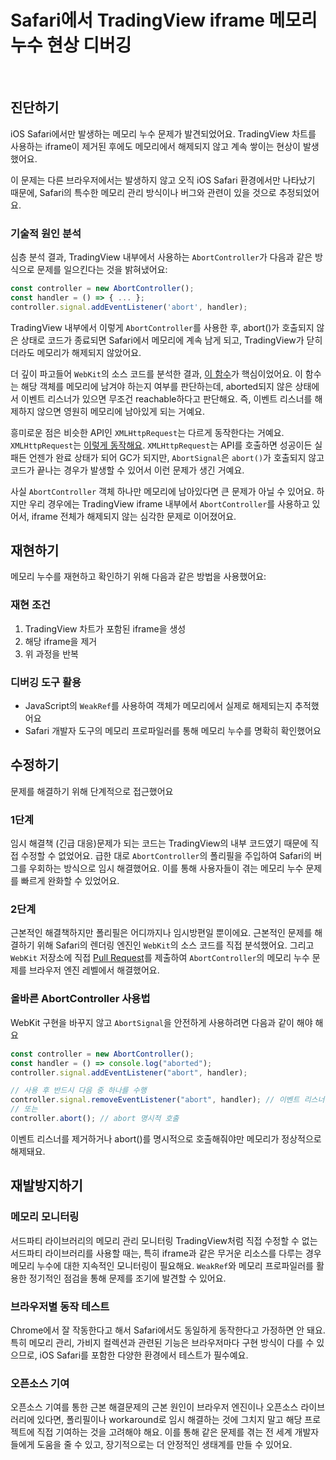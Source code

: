 # Safari에서 TradingView iframe 메모리 누수 현상 디버깅

<br/>
<ContributorHeader name="서상희" githubUrl="https://github.com/tbvjaos510" avatar="https://ca.slack-edge.com/E01JAGTHP8R-U077KGSAD4N-768549fffdd5-512" date="2025.10.31"/>

## 진단하기

iOS Safari에서만 발생하는 메모리 누수 문제가 발견되었어요. TradingView 차트를 사용하는
iframe이 제거된 후에도 메모리에서 해제되지 않고 계속 쌓이는 현상이 발생했어요.

이 문제는 다른 브라우저에서는 발생하지 않고 오직 iOS Safari 환경에서만 나타났기 때문에,
Safari의 특수한 메모리 관리 방식이나 버그와 관련이 있을 것으로 추정되었어요.

### 기술적 원인 분석

심층 분석 결과, TradingView 내부에서 사용하는 `AbortController`가 다음과 같은 방식으로 문제를
일으킨다는 것을 밝혀냈어요:

```jsx
const controller = new AbortController();
const handler = () => { ... };
controller.signal.addEventListener('abort', handler);
```

TradingView 내부에서 이렇게 `AbortController`를 사용한 후, abort()가 호출되지 않은 상태로
코드가 종료되면 Safari에서 메모리에 계속 남게 되고, TradingView가 닫히더라도 메모리가
해제되지 않았어요.

더 깊이 파고들어 `WebKit`의 소스 코드를 분석한 결과, [이 함수](https://github.com/WebKit/WebKit/blob/main/Source/WebCore/bindings/js/JSAbortSignalCustom.cpp#L45-L62)가 핵심이었어요. 이 함수는
해당 객체를 메모리에 남겨야 하는지 여부를 판단하는데, aborted되지 않은 상태에서 이벤트
리스너가 있으면 무조건 reachable하다고 판단해요. 즉, 이벤트 리스너를 해제하지 않으면 영원히
메모리에 남아있게 되는 거예요.

흥미로운 점은 비슷한 API인 `XMLHttpRequest`는 다르게 동작한다는 거예요. `XMLHttpRequest`는 [이렇게 동작해요](https://github.com/WebKit/WebKit/blob/main/Source/WebCore/xml/XMLHttpRequest.cpp#L1210-L1228). `XMLHttpRequest`는 API를 호출하면 성공이든 실패든 언젠가 완료 상태가 되어 GC가 되지만,
`AbortSignal`은 `abort()`가 호출되지 않고 코드가 끝나는 경우가 발생할 수 있어서 이런 문제가 생긴
거예요.

사실 `AbortController` 객체 하나만 메모리에 남아있다면 큰 문제가 아닐 수 있어요. 하지만 우리
경우에는 TradingView iframe 내부에서 `AbortController`를 사용하고 있어서, iframe 전체가
해제되지 않는 심각한 문제로 이어졌어요.

## 재현하기

메모리 누수를 재현하고 확인하기 위해 다음과 같은 방법을 사용했어요:

### 재현 조건

1. TradingView 차트가 포함된 iframe을 생성
2. 해당 iframe을 제거
3. 위 과정을 반복

### 디버깅 도구 활용

- JavaScript의 `WeakRef`를 사용하여 객체가 메모리에서 실제로 해제되는지 추적했어요
- Safari 개발자 도구의 메모리 프로파일러를 통해 메모리 누수를 명확히 확인했어요

## 수정하기

문제를 해결하기 위해 단계적으로 접근했어요

### 1단계

임시 해결책 (긴급 대응)문제가 되는 코드는 TradingView의 내부 코드였기 때문에 직접 수정할 수 없었어요. 급한 대로 `AbortController`의 폴리필을 주입하여 Safari의 버그를 우회하는 방식으로 임시 해결했어요. 이를 통해 사용자들이 겪는 메모리 누수 문제를 빠르게 완화할 수 있었어요.

### 2단계

근본적인 해결책하지만 폴리필은 어디까지나 임시방편일 뿐이에요. 근본적인 문제를 해결하기 위해 Safari의 렌더링 엔진인 `WebKit`의 소스 코드를 직접 분석했어요.
그리고 `WebKit` 저장소에 직접 [Pull Request](https://github.com/WebKit/WebKit/pull/50419%EB%A5%BC)를 제출하여 `AbortController`의 메모리 누수 문제를 브라우저 엔진 레벨에서 해결했어요.

### 올바른 AbortController 사용법

WebKit 구현을 바꾸지 않고 `AbortSignal`을 안전하게 사용하려면 다음과 같이 해야 해요

```jsx
const controller = new AbortController();
const handler = () => console.log("aborted");
controller.signal.addEventListener("abort", handler);

// 사용 후 반드시 다음 중 하나를 수행
controller.signal.removeEventListener("abort", handler); // 이벤트 리스너 제거
// 또는
controller.abort(); // abort 명시적 호출
```

이벤트 리스너를 제거하거나 abort()를 명시적으로 호출해줘야만 메모리가 정상적으로 해제돼요.

## 재발방지하기

### 메모리 모니터링

서드파티 라이브러리의 메모리 관리 모니터링 TradingView처럼 직접 수정할 수 없는 서드파티
라이브러리를 사용할 때는, 특히 iframe과 같은 무거운 리소스를 다루는 경우 메모리 누수에 대한
지속적인 모니터링이 필요해요. `WeakRef`와 메모리 프로파일러를 활용한 정기적인 점검을 통해
문제를 조기에 발견할 수 있어요.

### 브라우저별 동작 테스트

Chrome에서 잘 작동한다고 해서 Safari에서도 동일하게 동작한다고
가정하면 안 돼요. 특히 메모리 관리, 가비지 컬렉션과 관련된 기능은 브라우저마다 구현 방식이
다를 수 있으므로, iOS Safari를 포함한 다양한 환경에서 테스트가 필수예요.

### 오픈소스 기여

오픈소스 기여를 통한 근본 해결문제의 근본 원인이 브라우저 엔진이나 오픈소스 라이브러리에
있다면, 폴리필이나 workaround로 임시 해결하는 것에 그치지 말고 해당 프로젝트에 직접 기여하는
것을 고려해야 해요. 이를 통해 같은 문제를 겪는 전 세계 개발자들에게 도움을 줄 수 있고,
장기적으로는 더 안정적인 생태계를 만들 수 있어요.
